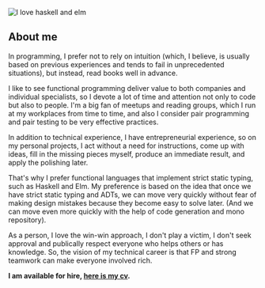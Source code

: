 ![I love haskell and elm](https://user-images.githubusercontent.com/17773003/149596485-63372de7-f634-468f-bfa8-4ff1f2f3a391.png)

## About me

In programming, I prefer not to rely on intuition (which, I believe, is usually based on previous experiences and tends to fail in unprecedented situations), but instead, read books well in advance.

I like to see functional programming deliver value to both companies and individual specialists, so I devote a lot of time and attention not only to code but also to people. I'm a big fan of meetups and reading groups, which I run at my workplaces from time to time, and also I consider pair programming and pair testing to be very effective practices.

In addition to technical experience, I have entrepreneurial experience, so on my personal projects, I act without a need for instructions, come up with ideas, fill in the missing pieces myself, produce an immediate result, and apply the polishing later.

That's why I prefer functional languages that implement strict static typing, such as Haskell and Elm. My preference is based on the idea that once we have strict static typing and ADTs, we can move very quickly without fear of making design mistakes because they become easy to solve later. (And we can move even more quickly with the help of code generation and mono repository).

As a person, I love the win-win approach, I don't play a victim, I don't seek approval and publically respect everyone who helps others or has knowledge. So, the vision of my technical career is that FP and strong teamwork can make everyone involved rich.


**I am available for hire, [here is my cv](https://logachev.dev/cv).**

